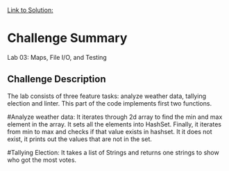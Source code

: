 
[Link to Solution: ](../basicLibrary/src/main/java/basicLibrary/Library.java)

# Challenge Summary
Lab 03: Maps, File I/O, and Testing

## Challenge Description
The lab consists of three feature tasks: analyze weather data, tallying
election and linter.
This part of the code implements first two functions.

#Analyze weather data: It iterates through 2d array to find the min and max 
element in the array. It sets all the elements into HashSet. Finally,
it iterates from min to max and checks if that value exists in hashset.
It it does not exist, it prints out the values that are not in the set.

#Tallying Election: It takes a list of Strings and returns one strings to 
show who got the most votes.
